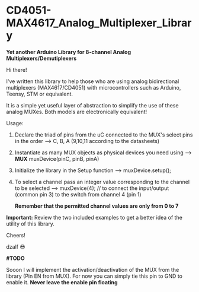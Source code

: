 # CD4051-MAX4617_Analog_Multiplexer_Library

**Yet another Arduino Library for 8-channel Analog Multiplexers/Demutiplexers**

Hi there!

I've written this library to help those who are using analog bidirectional multiplexers (MAX4617/CD4051) with microcontrollers such as Arduino, Teensy, STM or equivalent.

It is a simple yet useful layer of abstraction to simplify the use of these analog MUXes. Both models are electronically equivalent!

Usage:

1. Declare the triad of pins from the uC connected to the MUX's select pins in the order --> C, B, A (9,10,11 according to the datasheets)
2. Instantiate as many MUX objects as physical devices you need using --> **MUX** muxDevice(pinC, pinB, pinA)
3. Initialize the library in the Setup function --> muxDevice.setup();
4. To select a channel pass an integer value corresponding to the channel to be selected --> muxDevice(4); // to connect the input/output (common pin 3) to the switch from channel 4 (pin 1)
   
   **Remember that the permitted channel values are only from 0 to 7**
   
**Important:** Review the two included examples to get a better idea of the utility of this library.

Cheers!

dzalf :sunglasses:

**#TODO**

Sooon I will implement the activation/deactivation of the MUX from the library (Pin EN from MUX). For now you can simply tie this pin to GND to enable it. **Never leave the enable pin floating**
